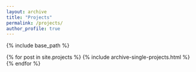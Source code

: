 ```yaml
---
layout: archive
title: "Projects"
permalink: /projects/
author_profile: true
---
```


{% include base_path %}

{% for post in site.projects %} {% include archive-single-projects.html %} {% endfor %}